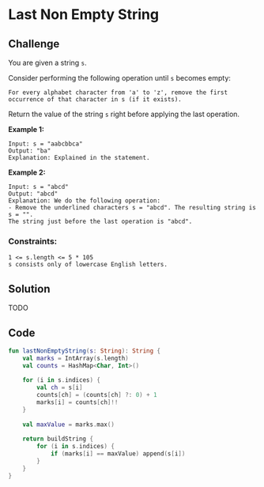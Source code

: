 # Last Non Empty String

## Challenge
You are given a string `s`.

Consider performing the following operation until `s` becomes empty:

    For every alphabet character from 'a' to 'z', remove the first occurrence of that character in s (if it exists).

Return the value of the string `s` right before applying the last operation.

__Example 1:__

    Input: s = "aabcbbca"
    Output: "ba"
    Explanation: Explained in the statement.

__Example 2:__

    Input: s = "abcd"
    Output: "abcd"
    Explanation: We do the following operation:
    - Remove the underlined characters s = "abcd". The resulting string is s = "".
    The string just before the last operation is "abcd".

### Constraints:

    1 <= s.length <= 5 * 105
    s consists only of lowercase English letters.

## Solution
TODO

## Code

```Kotlin
fun lastNonEmptyString(s: String): String {
    val marks = IntArray(s.length)
    val counts = HashMap<Char, Int>()
        
    for (i in s.indices) {
        val ch = s[i]
        counts[ch] = (counts[ch] ?: 0) + 1
        marks[i] = counts[ch]!!
    }
        
    val maxValue = marks.max()
        
    return buildString { 
        for (i in s.indices) {
            if (marks[i] == maxValue) append(s[i])
        }
    }
}
```